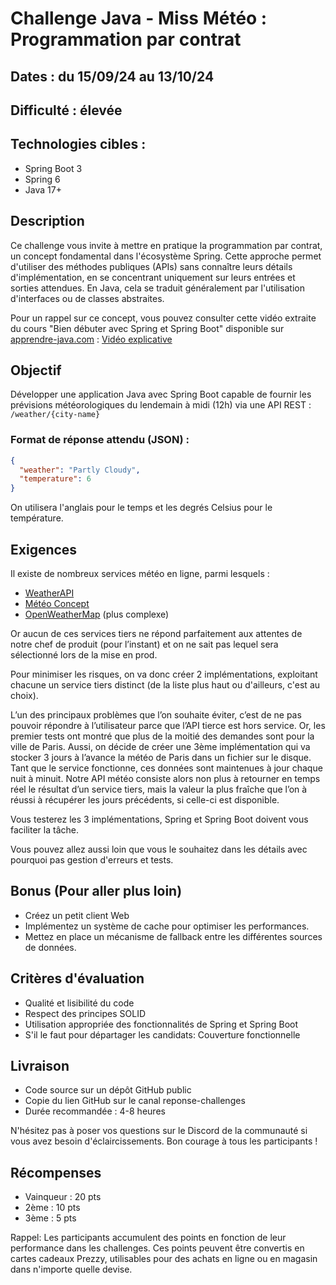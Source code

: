# Challenge Java - Miss Météo : Programmation par contrat

## Dates : du 15/09/24 au 13/10/24

## Difficulté : élevée

## Technologies cibles : 
- Spring Boot 3
- Spring 6
- Java 17+

## Description

Ce challenge vous invite à mettre en pratique la programmation par contrat, un concept fondamental dans l'écosystème Spring. Cette approche permet d'utiliser des méthodes publiques (APIs) sans connaître leurs détails d'implémentation, en se concentrant uniquement sur leurs entrées et sorties attendues. En Java, cela se traduit généralement par l'utilisation d'interfaces ou de classes abstraites.

Pour un rappel sur ce concept, vous pouvez consulter cette vidéo extraite du cours "Bien débuter avec Spring et Spring Boot" disponible sur [apprendre-java.com](https://apprendre-java.com) : [Vidéo explicative](https://www.youtube.com/watch?v=V3aS8jbcyK0)

## Objectif

Développer une application Java avec Spring Boot capable de fournir les prévisions météorologiques du lendemain à midi (12h) via une API REST : `/weather/{city-name}`

### Format de réponse attendu (JSON) :

```json
{
  "weather": "Partly Cloudy",
  "temperature": 6
}
```
On utilisera l'anglais pour le temps et les degrés Celsius pour le température.

## Exigences

Il existe de nombreux services météo en ligne, parmi lesquels :
   - [WeatherAPI](https://www.weatherapi.com/)
   - [Météo Concept](https://api.meteo-concept.com/)
   - [OpenWeatherMap](https://openweathermap.org/) (plus complexe)

Or aucun de ces services tiers ne répond parfaitement aux attentes de notre chef de produit (pour l’instant) et on ne sait pas lequel sera sélectionné lors de la mise en prod.

Pour minimiser les risques, on va donc créer 2 implémentations, exploitant chacune un service tiers distinct (de la liste plus haut ou d'ailleurs, c'est au choix).

L’un des principaux problèmes que l’on souhaite éviter, c’est de ne pas pouvoir répondre à l’utilisateur parce que l’API tierce est hors service.
Or, les premier tests ont montré que plus de la moitié des demandes sont pour la ville de Paris. 
Aussi, on décide de créer une 3ème implémentation qui va stocker 3 jours à l’avance la météo de Paris dans un fichier sur le disque. 
Tant que le service fonctionne, ces données sont maintenues à jour chaque nuit à minuit.
Notre API météo consiste alors non plus à retourner en temps réel le résultat d’un service tiers, mais la valeur la plus fraîche que l’on à réussi à récupérer les jours précédents, si celle-ci est disponible.

Vous testerez les 3 implémentations, Spring et Spring Boot doivent vous faciliter la tâche.

Vous pouvez allez aussi loin que vous le souhaitez dans les détails avec pourquoi pas gestion d'erreurs et tests.

## Bonus (Pour aller plus loin)

- Créez un petit client Web
- Implémentez un système de cache pour optimiser les performances.
- Mettez en place un mécanisme de fallback entre les différentes sources de données.

## Critères d'évaluation

- Qualité et lisibilité du code
- Respect des principes SOLID
- Utilisation appropriée des fonctionnalités de Spring et Spring Boot
- S'il le faut pour départager les candidats: Couverture fonctionnelle

## Livraison

- Code source sur un dépôt GitHub public
- Copie du lien GitHub sur le canal reponse-challenges
- Durée recommandée : 4-8 heures

N'hésitez pas à poser vos questions sur le Discord de la communauté si vous avez besoin d'éclaircissements. Bon courage à tous les participants !

## Récompenses
- Vainqueur : 20 pts
- 2ème : 10 pts
- 3ème : 5 pts

Rappel: Les participants accumulent des points en fonction de leur performance dans les challenges. Ces points peuvent être convertis en cartes cadeaux Prezzy, utilisables pour des achats en ligne ou en magasin dans n'importe quelle devise.
